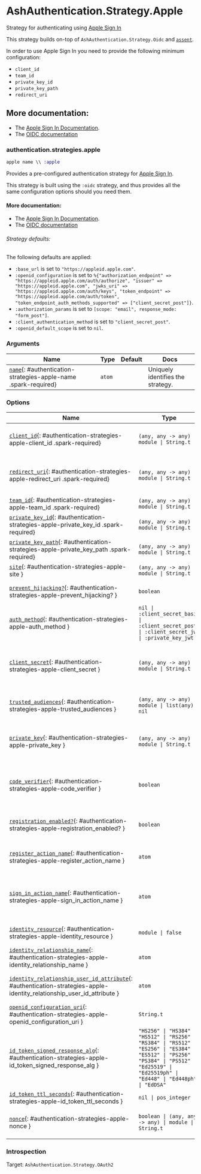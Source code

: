 <!--
This file was generated by Spark. Do not edit it by hand.
-->
# AshAuthentication.Strategy.Apple

Strategy for authenticating using [Apple Sign In](https://developer.apple.com/sign-in-with-apple/)

This strategy builds on-top of `AshAuthentication.Strategy.Oidc` and
[`assent`](https://hex.pm/packages/assent).

In order to use Apple Sign In you need to provide the following minimum configuration:

  - `client_id`
  - `team_id`
  - `private_key_id`
  - `private_key_path`
  - `redirect_uri`

## More documentation:
- The [Apple Sign In Documentation](https://developer.apple.com/documentation/sign_in_with_apple).
- The [OIDC documentation](`AshAuthentication.Strategy.Oidc`)



### authentication.strategies.apple
```elixir
apple name \\ :apple
```


Provides a pre-configured authentication strategy for [Apple Sign In](https://developer.apple.com/sign-in-with-apple/).

This strategy is built using the `:oidc` strategy, and thus provides all the same
configuration options should you need them.

#### More documentation:
- The [Apple Sign In Documentation](https://developer.apple.com/documentation/sign_in_with_apple).
- The [OIDC documentation](`AshAuthentication.Strategy.Oidc`)

###### Strategy defaults:

The following defaults are applied:

* `:base_url` is set to `"https://appleid.apple.com"`.
* `:openid_configuration` is set to `%{"authorization_endpoint" => "https://appleid.apple.com/auth/authorize", "issuer" => "https://appleid.apple.com", "jwks_uri" => "https://appleid.apple.com/auth/keys", "token_endpoint" => "https://appleid.apple.com/auth/token", "token_endpoint_auth_methods_supported" => ["client_secret_post"]}`.
* `:authorization_params` is set to `[scope: "email", response_mode: "form_post"]`.
* `:client_authentication_method` is set to `"client_secret_post"`.
* `:openid_default_scope` is set to `nil`.







### Arguments

| Name | Type | Default | Docs |
|------|------|---------|------|
| [`name`](#authentication-strategies-apple-name){: #authentication-strategies-apple-name .spark-required} | `atom` |  | Uniquely identifies the strategy. |
### Options

| Name | Type | Default | Docs |
|------|------|---------|------|
| [`client_id`](#authentication-strategies-apple-client_id){: #authentication-strategies-apple-client_id .spark-required} | `(any, any -> any) \| module \| String.t` |  | The OAuth2 client ID.  Takes either a module which implements the `AshAuthentication.Secret` behaviour, a 2 arity anonymous function or a string. |
| [`redirect_uri`](#authentication-strategies-apple-redirect_uri){: #authentication-strategies-apple-redirect_uri .spark-required} | `(any, any -> any) \| module \| String.t` |  | The callback URI *base*. Not the whole URI back to the callback endpoint, but the URI to your `AuthPlug`. Takes either a module which implements the `AshAuthentication.Secret` behaviour, a 2 arity anonymous function or a string. |
| [`team_id`](#authentication-strategies-apple-team_id){: #authentication-strategies-apple-team_id .spark-required} | `(any, any -> any) \| module \| String.t` |  | The Apple team ID associated with the application. |
| [`private_key_id`](#authentication-strategies-apple-private_key_id){: #authentication-strategies-apple-private_key_id .spark-required} | `(any, any -> any) \| module \| String.t` |  | The private key ID used for signing the JWT token. |
| [`private_key_path`](#authentication-strategies-apple-private_key_path){: #authentication-strategies-apple-private_key_path .spark-required} | `(any, any -> any) \| module \| String.t` |  | The path to the private key file used for signing the JWT token. |
| [`site`](#authentication-strategies-apple-site){: #authentication-strategies-apple-site } | `(any, any -> any) \| module \| String.t` |  | Deprecated: Use `base_url` instead. |
| [`prevent_hijacking?`](#authentication-strategies-apple-prevent_hijacking?){: #authentication-strategies-apple-prevent_hijacking? } | `boolean` | `true` | Requires a confirmation add_on to be present if the password strategy is used with the same identity_field. |
| [`auth_method`](#authentication-strategies-apple-auth_method){: #authentication-strategies-apple-auth_method } | `nil \| :client_secret_basic \| :client_secret_post \| :client_secret_jwt \| :private_key_jwt` | `:client_secret_post` | The authentication strategy used, optional. If not set, no authentication will be used during the access token request. |
| [`client_secret`](#authentication-strategies-apple-client_secret){: #authentication-strategies-apple-client_secret } | `(any, any -> any) \| module \| String.t` |  | The OAuth2 client secret. Required if :auth_method is `:client_secret_basic`, `:client_secret_post` or `:client_secret_jwt`. Takes either a module which implements the `AshAuthentication.Secret` behaviour, a 2 arity anonymous function or a string. |
| [`trusted_audiences`](#authentication-strategies-apple-trusted_audiences){: #authentication-strategies-apple-trusted_audiences } | `(any, any -> any) \| module \| list(any) \| nil` |  | A list of audiences which are trusted. Takes either a module which implements the `AshAuthentication.Secret` behaviour, a 2 arity anonymous function or a string. |
| [`private_key`](#authentication-strategies-apple-private_key){: #authentication-strategies-apple-private_key } | `(any, any -> any) \| module \| String.t` |  | The private key to use if `:auth_method` is `:private_key_jwt`. Takes either a module which implements the `AshAuthentication.Secret` behaviour, a 2 arity anonymous function or a string. |
| [`code_verifier`](#authentication-strategies-apple-code_verifier){: #authentication-strategies-apple-code_verifier } | `boolean` | `false` | Boolean to generate and use a random 128 byte long url safe code verifier for PKCE flow, optional, defaults to false. When set to true the session params will contain :code_verifier, :code_challenge, and :code_challenge_method params |
| [`registration_enabled?`](#authentication-strategies-apple-registration_enabled?){: #authentication-strategies-apple-registration_enabled? } | `boolean` | `true` | If enabled, new users will be able to register for your site when authenticating and not already present. If not, only existing users will be able to authenticate. |
| [`register_action_name`](#authentication-strategies-apple-register_action_name){: #authentication-strategies-apple-register_action_name } | `atom` |  | The name of the action to use to register a user, if `registration_enabled?` is `true`. Defaults to `register_with_<name>` See the "Registration and Sign-in" section of the strategy docs for more. |
| [`sign_in_action_name`](#authentication-strategies-apple-sign_in_action_name){: #authentication-strategies-apple-sign_in_action_name } | `atom` |  | The name of the action to use to sign in an existing user, if `sign_in_enabled?` is `true`. Defaults to `sign_in_with_<strategy>`, which is generated for you by default. See the "Registration and Sign-in" section of the strategy docs for more information. |
| [`identity_resource`](#authentication-strategies-apple-identity_resource){: #authentication-strategies-apple-identity_resource } | `module \| false` | `false` | The resource used to store user identities, or `false` to disable. See the User Identities section of the strategy docs for more. |
| [`identity_relationship_name`](#authentication-strategies-apple-identity_relationship_name){: #authentication-strategies-apple-identity_relationship_name } | `atom` | `:identities` | Name of the relationship to the provider identities resource |
| [`identity_relationship_user_id_attribute`](#authentication-strategies-apple-identity_relationship_user_id_attribute){: #authentication-strategies-apple-identity_relationship_user_id_attribute } | `atom` | `:user_id` | The name of the destination (user_id) attribute on your provider identity resource. Only necessary if you've changed the `user_id_attribute_name` option of the provider identity. |
| [`openid_configuration_uri`](#authentication-strategies-apple-openid_configuration_uri){: #authentication-strategies-apple-openid_configuration_uri } | `String.t` | `"/.well-known/openid-configuration"` | The URI for the OpenID provider |
| [`id_token_signed_response_alg`](#authentication-strategies-apple-id_token_signed_response_alg){: #authentication-strategies-apple-id_token_signed_response_alg } | `"HS256" \| "HS384" \| "HS512" \| "RS256" \| "RS384" \| "RS512" \| "ES256" \| "ES384" \| "ES512" \| "PS256" \| "PS384" \| "PS512" \| "Ed25519" \| "Ed25519ph" \| "Ed448" \| "Ed448ph" \| "EdDSA"` | `"RS256"` | The `id_token_signed_response_alg` parameter sent by the Client during Registration. |
| [`id_token_ttl_seconds`](#authentication-strategies-apple-id_token_ttl_seconds){: #authentication-strategies-apple-id_token_ttl_seconds } | `nil \| pos_integer` |  | The number of seconds from `iat` that an ID Token will be considered valid. |
| [`nonce`](#authentication-strategies-apple-nonce){: #authentication-strategies-apple-nonce } | `boolean \| (any, any -> any) \| module \| String.t` | `true` | A function for generating the session nonce, `true` to automatically generate it with `AshAuthentication.Strategy.Oidc.NonceGenerator`, or `false` to disable. |





### Introspection

Target: `AshAuthentication.Strategy.OAuth2`



<style type="text/css">.spark-required::after { content: "*"; color: red !important; }</style>
